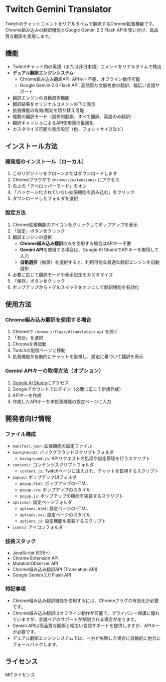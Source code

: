 # Twitch Gemini Translator

Twitchのチャットコメントをリアルタイムで翻訳するChrome拡張機能です。Chrome組み込みの翻訳機能とGoogle Gemini 2.0 Flash APIを使い分け、高品質な翻訳を実現します。

## 機能

- Twitchチャット内の英語（または非日本語）コメントをリアルタイムで検出
- **デュアル翻訳エンジンシステム**
  - Chrome組み込み翻訳API: APIキー不要、オフライン動作可能
  - Google Gemini 2.0 Flash API: 高品質な文脈考慮の翻訳、幅広い言語サポート
- 翻訳エンジンの自動選択機能
- 翻訳結果をオリジナルコメントの下に表示
- 拡張機能の有効/無効を切り替え可能
- 複数の翻訳モード（選択的翻訳、すべて翻訳、英語のみ翻訳）
- 翻訳キャッシュによるAPI使用量の最適化
- カスタマイズ可能な表示設定（色、フォントサイズなど）

## インストール方法

### 開発版のインストール（ローカル）

1. このリポジトリをクローンまたはダウンロードします
2. Chromeブラウザで `chrome://extensions/` にアクセス
3. 右上の「デベロッパーモード」をオン
4. 「パッケージ化されていない拡張機能を読み込む」をクリック
5. ダウンロードしたフォルダを選択

### 設定方法

1. Chrome拡張機能のアイコンをクリックしてポップアップを表示
2. 「設定」ボタンをクリック
3. 翻訳エンジンの選択
   - **Chrome組み込み翻訳**のみを使用する場合はAPIキー不要
   - **Gemini API**を使用する場合は、Google AI StudioでAPIキーを取得して入力
   - **自動選択**（推奨）を選択すると、利用可能な最適な翻訳エンジンを自動選択
4. 必要に応じて翻訳モードや表示設定をカスタマイズ
5. 「保存」ボタンをクリック
6. ポップアップからトグルスイッチをオンにして翻訳機能を有効化

## 使用方法

### Chrome組み込み翻訳を使用する場合

1. Chromeで `chrome://flags/#translation-api` を開く
2. 「有効」を選択
3. Chromeを再起動
4. Twitchの配信ページに移動
5. 拡張機能が自動的にチャットを監視し、設定に基づいて翻訳を表示

### Gemini APIキーの取得方法（オプション）

1. [Google AI Studio](https://ai.google.dev/)にアクセス
2. Googleアカウントでログイン（必要に応じて新規作成）
3. APIキーを作成
4. 作成したAPIキーを本拡張機能の設定ページに入力

## 開発者向け情報

### ファイル構成

- `manifest.json`: 拡張機能の設定ファイル
- `background/`: バックグラウンドスクリプトフォルダ
  - `background.js`: APIリクエストの処理や設定管理を行うスクリプト
- `content/`: コンテンツスクリプトフォルダ
  - `content.js`: Twitchページに注入され、チャットを監視するスクリプト
- `popup/`: ポップアップUIフォルダ
  - `popup.html`: ポップアップのHTML
  - `popup.css`: ポップアップのスタイル
  - `popup.js`: ポップアップの機能を実装するスクリプト
- `options/`: 設定ページフォルダ
  - `options.html`: 設定ページのHTML
  - `options.css`: 設定ページのスタイル
  - `options.js`: 設定機能を実装するスクリプト
- `icons/`: アイコンフォルダ

### 技術スタック

- JavaScript (ES6+)
- Chrome Extension API
- MutationObserver API
- Chrome組み込み翻訳API (Translation API)
- Google Gemini 2.0 Flash API

### 特記事項

- Chrome組み込み翻訳機能を使用するには、Chromeフラグの有効化が必要です。
- Chrome組み込み翻訳はオフライン動作が可能で、プライバシー保護に優れていますが、言語ペアのサポートが制限される場合があります。
- Gemini APIは高品質な翻訳と幅広い言語サポートを提供しますが、APIキーが必要です。
- デュアル翻訳エンジンシステムでは、一方が失敗した場合に自動的に他方にフォールバックします。

## ライセンス

MITライセンス
